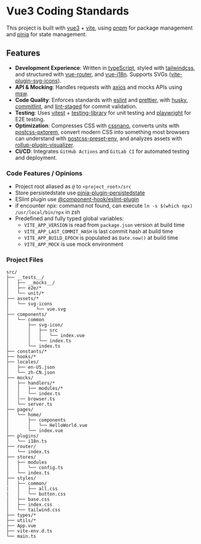 # Vue3 Coding Standards

This project is built with [vue3](https://vuejs.org/) + [vite](https://vite.dev/), using [pnpm](https://pnpm.io/) for package management and [pinia](https://pinia.vuejs.org/) for state management.

## Features

- **Development Experience**: Written in [typeScript](https://www.typescriptlang.org/), styled with [tailwindcss](https://tailwindcss.com/), and structured with [vue-router](https://router.vuejs.org/), and [vue-i18n](https://vue-i18n.intlify.dev/). Supports SVGs ([vite-plugin-svg-icons](https://github.com/vbenjs/vite-plugin-svg-icons)).
- **API & Mocking**: Handles requests with [axios](https://axios-http.com/docs/intro) and mocks APIs using [msw](https://mswjs.io/).
- **Code Quality**: Enforces standards with [eslint](https://eslint.org/) and [prettier](https://prettier.io/), with [husky](https://www.npmjs.com/package/husky), [commitlint](https://commitlint.js.org/#/), and [lint-staged](https://github.com/okonet/lint-staged) for commit validation.
- **Testing**: Uses [vitest](https://vitest.dev/) + [testing-library](https://testing-library.com/) for unit testing and [playwright](https://playwright.dev/) for E2E testing.
- **Optimization**: Compresses CSS with [cssnano](https://cssnano.github.io/cssnano/), converts units with [postcss-pxtorem](https://www.npmjs.com/package/postcss-pxtorem), convert modern CSS into something most browsers can understand with [postcss-preset-env](https://www.npmjs.com/package/postcss-preset-env), and analyzes assets with [rollup-plugin-visualizer](https://github.com/btd/rollup-plugin-visualizer).
- **CI/CD**: Integrates `GitHub Actions` and `GitLab CI` for automated testing and deployment.

### Code Features / Opinions

- Project root aliased as `@` to `<project_root>/src`
- Store persistedstate use [pinia-plugin-persistedstate](https://www.npmjs.com/package/pinia-plugin-persistedstate)
- ESlint plugin use [@component-hook/eslint-plugin](https://www.npmjs.com/package/@component-hook/eslint-plugin?activeTab=readme)
- if encounter npx: command not found, can execute `ln -s $(which npx) /usr/local/bin/npx` in zsh
- Predefined and fully typed global variables:
  - `VITE_APP_VERSION` is read from `package.json` version at build time
  - `VITE_APP_LAST_COMMIT_HASH` is last commit hash at build time
  - `VITE_APP_BUILD_EPOCH` is populated as `Date.now()` at build time
  - `VITE_APP_MOCK` is use mock environment

### Project Files

```text
src/
├── __tests__/
│   ├── __mocks__/
│   ├── e2e/*
│   └── unit/*
├── assets/*
│   └── svg-icons
│          └── vue.svg
├── components/
│   └── common
│       ├── svg-icon/
│       │   ├── src
│       │   │   └── index.vue
│       │   └── index.ts
│       └── index.ts
├── constants/*
├── hooks/*
├── locales/
│   ├── en-US.json
│   └── zh-CN.json
├── mocks/
│   ├── handlers/*
│   │   ├── modules/*
│   │   └── index.ts
│   │── browser.ts
│   └── server.ts
├── pages/
│   └── home/
│       ├── components
│       │   └── HelloWorld.vue
│       └── index.vue
├── plugins/
│   └── i18n.ts
├── router/
│   └── index.ts
├── stores/
│   ├── modules
│   │   └── config.ts
│   └── index.ts
├── styles/
│   ├── common/
|   │   ├── all.css
|   │   └── button.css
│   ├── base.css
│   ├── index.css
│   └── tailwind.css
├── types/*
├── utils/*
├── App.vue
├── vite-env.d.ts
└── main.ts
```
